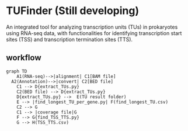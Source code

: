 # TUFinder (Still developing)
An integrated tool for analyzing transcription units (TUs) in prokaryotes using RNA-seq data, with functionalities for identifying transcription start sites (TSS) and transcription termination sites (TTS).
## workflow

```mermaid
graph TD
	A1(RNA-seq)-->|alignment| C1[BAM file]
  A2(Annotation)-->|convert| C2[BED file]
    C1 --> D{extract_TUs.py} 
    C2(BED file) --> D{extract_TUs.py}
    D{extract_TUs.py} -->  E(TU result folder)
    E --> |find_longest_TU_per_gene.py| F(find_longest_TU.csv)
    C2 --> G
    C1 --> |coverage file|G
    F --> G{find_TSS_TTS.py}
    G --> H(TSS_TTS.csv)
    
```

